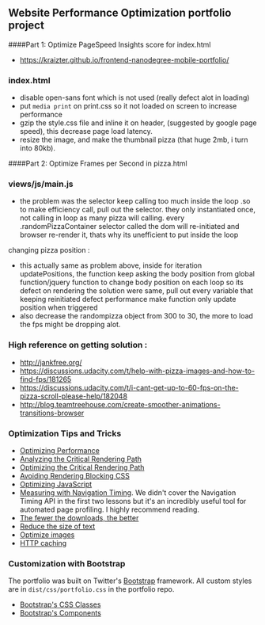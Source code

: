 ## Website Performance Optimization portfolio project

####Part 1: Optimize PageSpeed Insights score for index.html
- https://kraizter.github.io/frontend-nanodegree-mobile-portfolio/

### index.html
* disable open-sans font which is not used (really defect alot in loading)
* put `media print` on print.css so it not loaded on screen to increase performance
* gzip the style.css file and inline it on header, (suggested by google page speed), this decrease page load latency. 
* resize the image, and make the thumbnail pizza (that huge 2mb, i turn into 80kb).

####Part 2: Optimize Frames per Second in pizza.html

### views/js/main.js
* the problem was the selector keep calling too much inside the loop .so to make efficiency call, pull out the selector. they only instantiated once, not calling in loop as many pizza will calling. every .randomPizzaContainer selector called the dom will re-initiated and browser re-render it, thats why its unefficient to put inside the loop

changing pizza position :
* this actually same as problem above, inside for iteration updatePositions, the function keep asking the body position from global function/jquery function to change body position on each loop so its defect on rendering the solution were same, pull out every variable that keeping reinitiated defect performance make function only update position when triggered
* also decrease the randompizza object from 300 to 30, the more to load the fps might be dropping alot.

### High reference on getting solution :
* http://jankfree.org/
* https://discussions.udacity.com/t/help-with-pizza-images-and-how-to-find-fps/181265
* https://discussions.udacity.com/t/i-cant-get-up-to-60-fps-on-the-pizza-scroll-please-help/182048
* http://blog.teamtreehouse.com/create-smoother-animations-transitions-browser

### Optimization Tips and Tricks
* [Optimizing Performance](https://developers.google.com/web/fundamentals/performance/ "web performance")
* [Analyzing the Critical Rendering Path](https://developers.google.com/web/fundamentals/performance/critical-rendering-path/analyzing-crp.html "analyzing crp")
* [Optimizing the Critical Rendering Path](https://developers.google.com/web/fundamentals/performance/critical-rendering-path/optimizing-critical-rendering-path.html "optimize the crp!")
* [Avoiding Rendering Blocking CSS](https://developers.google.com/web/fundamentals/performance/critical-rendering-path/render-blocking-css.html "render blocking css")
* [Optimizing JavaScript](https://developers.google.com/web/fundamentals/performance/critical-rendering-path/adding-interactivity-with-javascript.html "javascript")
* [Measuring with Navigation Timing](https://developers.google.com/web/fundamentals/performance/critical-rendering-path/measure-crp.html "nav timing api"). We didn't cover the Navigation Timing API in the first two lessons but it's an incredibly useful tool for automated page profiling. I highly recommend reading.
* <a href="https://developers.google.com/web/fundamentals/performance/optimizing-content-efficiency/eliminate-downloads.html">The fewer the downloads, the better</a>
* <a href="https://developers.google.com/web/fundamentals/performance/optimizing-content-efficiency/optimize-encoding-and-transfer.html">Reduce the size of text</a>
* <a href="https://developers.google.com/web/fundamentals/performance/optimizing-content-efficiency/image-optimization.html">Optimize images</a>
* <a href="https://developers.google.com/web/fundamentals/performance/optimizing-content-efficiency/http-caching.html">HTTP caching</a>

### Customization with Bootstrap
The portfolio was built on Twitter's <a href="http://getbootstrap.com/">Bootstrap</a> framework. All custom styles are in `dist/css/portfolio.css` in the portfolio repo.

* <a href="http://getbootstrap.com/css/">Bootstrap's CSS Classes</a>
* <a href="http://getbootstrap.com/components/">Bootstrap's Components</a>

